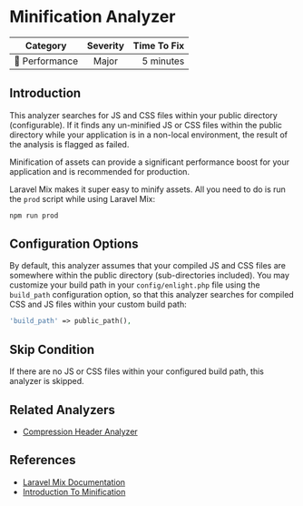# Minification Analyzer

| Category       | Severity   | Time To Fix  |
| -------------  |:----------:| ------------:|
| :rocket: Performance | Major | 5 minutes  |

## Introduction

This analyzer searches for JS and CSS files within your public directory (configurable). If it finds any un-minified JS or CSS files within the public directory while your application is in a non-local environment, the result of the analysis is flagged as failed.

Minification of assets can provide a significant performance boost for your application and is recommended for production.

Laravel Mix makes it super easy to minify assets. All you need to do is run the `prod` script while using Laravel Mix:

```bash
npm run prod
```

## Configuration Options

By default, this analyzer assumes that your compiled JS and CSS files are somewhere within the public directory (sub-directories included). You may customize your build path in your `config/enlight.php` file using the `build_path` configuration option, so that this analyzer searches for compiled CSS and JS files within your custom build path:

```php
'build_path' => public_path(),
```

## Skip Condition

If there are no JS or CSS files within your configured build path, this analyzer is skipped.

## Related Analyzers

- [Compression Header Analyzer](/docs/performance/compression-header-analyzer)

## References

- [Laravel Mix Documentation](https://laravel.com/docs/mix)
- [Introduction To Minification](https://www.keycdn.com/support/how-to-minify-css-js-and-html)